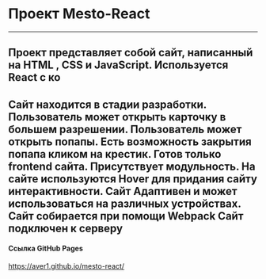 # Проект Mesto-React
---
Проект представляет собой сайт, написанный на **HTML** , **CSS** и **JavaScript**.
Используется **React** с ко
---
Сайт находится в стадии разработки.
Пользователь может открыть карточку в большем разрешении.
Пользователь может открыть попапы.
Есть возможность закрытия попапа кликом на крестик. 
Готов только frontend сайта. Присутствует модульность.
На сайте используются **Hover** для придания сайту интерактивности.
Сайт **Адаптивен** и может использоваться на различных устройствах.
Сайт собирается при помощи **Webpack**
Сайт подключен к серверу
---
#### Ссылка GitHub Pages
https://aver1.github.io/mesto-react/